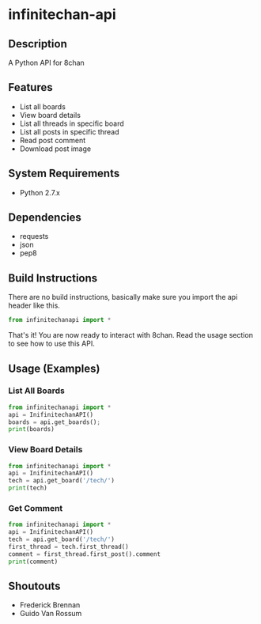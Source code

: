 # infinitechan-api
## Description
A Python API for 8chan

## Features
* List all boards
* View board details
* List all threads in specific board
* List all posts in specific thread
* Read post comment
* Download post image

## System Requirements
* Python 2.7.x

## Dependencies
* requests
* json
* pep8

## Build Instructions
There are no build instructions, basically make sure you import the api header like this.

```python
from infinitechanapi import *
```

That's it! You are now ready to interact with 8chan. Read the usage section to see how to use this API.

## Usage (Examples)
### List All Boards
```python
from infinitechanapi import *
api = InifinitechanAPI()
boards = api.get_boards();
print(boards)
```

### View Board Details
```python
from infinitechanapi import *
api = InifinitechanAPI()
tech = api.get_board('/tech/')
print(tech)
```

### Get Comment
```python
from infinitechanapi import *
api = InifinitechanAPI()
tech = api.get_board('/tech/')
first_thread = tech.first_thread()
comment = first_thread.first_post().comment
print(comment)
```

## Shoutouts
* Frederick Brennan
* Guido Van Rossum
